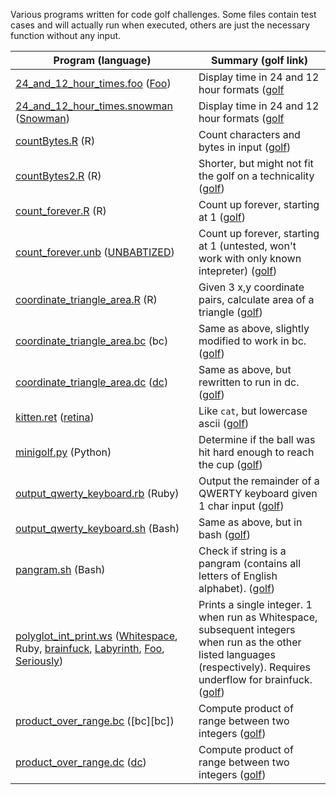 Various programs written for code golf challenges. Some files contain test cases and will actually run when executed, others are just the necessary function without any input.

Program (language)  | Summary (golf link)
------------- | -------------
[24_and_12_hour_times.foo][2412foo] ([Foo][foo]) | Display time in 24 and 12 hour formats ([golf][2412golf]
[24_and_12_hour_times.snowman][2412snow] ([Snowman][snowman]) | Display time in 24 and 12 hour formats ([golf][2412golf]
[countBytes.R][countbytes] (R) | Count characters and bytes in input ([golf][countbytesgolf])
[countBytes2.R][countbytes2] (R) | Shorter, but might not fit the golf on a technicality ([golf][countbytesgolf])
[count_forever.R][countforever] (R) | Count up forever, starting at 1 ([golf][countforevergolf])
[count_forever.unb][countforeverunb] ([UNBABTIZED][unbabtized]) | Count up forever, starting at 1 (untested, won't work with only known intepreter) ([golf][countforevergolf])
[coordinate_triangle_area.R][ctar] (R) | Given 3 x,y coordinate pairs, calculate area of a triangle ([golf][coordinatetrianglegolf])
[coordinate_triangle_area.bc][ctabc] (bc) | Same as above, slightly modified to work in bc.([golf][countbytesgolf])
[coordinate_triangle_area.dc][ctadc] ([dc][dc]) | Same as above, but rewritten to run in dc.([golf][countbytesgolf])
[kitten.ret][kitten] ([retina][retina]) | Like `cat`, but lowercase ascii ([golf][kittengolf])
[minigolf.py][minigolf] (Python) | Determine if the ball was hit hard enough to reach the cup ([golf][minigolfgolf])
[output_qwerty_keyboard.rb][outputqwertyrb] (Ruby) | Output the remainder of a QWERTY keyboard given 1 char input ([golf][outputqwertygolf])
[output_qwerty_keyboard.sh][outputqwertysh] (Bash) | Same as above, but in bash ([golf][outputqwertygolf])
[pangram.sh][pangram] (Bash) | Check if string is a pangram (contains all letters of English alphabet). ([golf][pangramgolf])
[polyglot_int_print.ws][polyintprint] ([Whitespace][whitespace], Ruby, [brainfuck][brainfuck], [Labyrinth][labyrinth], [Foo][foo], [Seriously][seriously]) | Prints a single integer. 1 when run as Whitespace, subsequent integers when run as the other listed languages (respectively). Requires underflow for brainfuck. ([golf][polyintprintgolf])
[product_over_range.bc][prodoverrangebc] ([bc][bc]) | Compute product of range between two integers ([golf][prodoverrangegolf])
[product_over_range.dc][prodoverrangedc] ([dc][dc]) | Compute product of range between two integers ([golf][prodoverrangegolf])

[comment]: <> (Languages)
[brainfuck]:https://esolangs.org/wiki/Brainfuck
[dc]:https://en.wikipedia.org/wiki/Dc_(computer_program)
[foo]:https://esolangs.org/wiki/Foo
[labyrinth]:https://github.com/mbuettner/labyrinth
[retina]:https://github.com/mbuettner/retina
[seriously]:https://github.com/Mego/Seriously
[snowman]:https://github.com/KeyboardFire/snowman-lang
[unbabtized]:http://www.p-nand-q.com/programming/languages/unbabtized.html
[whitespace]:http://web.archive.org/web/20150523181043/http://compsoc.dur.ac.uk/whitespace/index.php

[comment]: <> (Challenges/Golfs)
[2412foo]:24_and_12_hour_times.foo
[2412snow]:24_and_12_hour_times.snowman
[2412golf]:http://codegolf.stackexchange.com/questions/80974/24-and-12-hour-times

[countbytes]:countBytes.R
[countbytes2]:countBytes2.R
[countbytesgolf]:http://codegolf.stackexchange.com/questions/60733/count-the-bytes-of-a-programs

[countforever]:count_forever.R
[countforeverunb]:count_forever.unb
[countforevergolf]:http://codegolf.stackexchange.com/questions/63834/count-up-forever?page=3&tab=votes#tab-top

[ctar]:coordinate_triangle_area.bc
[ctabc]:coordinate_triangle_area.dc
[ctadc]:coordinate_triangle_area.dc
[coordinatetrianglegolf]:http://codegolf.stackexchange.com/questions/60790/area-of-the-triangle/60930

[kitten]:kitten.ret
[kittengolf]:http://codegolf.stackexchange.com/questions/59029/the-kitten-command

[minigolf]:minigolf.py
[minigolfgolf]:http://codegolf.stackexchange.com/questions/69716/code-mini-golf/69883?noredirect=1#comment170790_69883

[outputqwertyrb]:output_qwerty_keyboard.rb
[outputqwertysh]:output_qwerty_keyboard.sh
[outputqwertygolf]:http://codegolf.stackexchange.com/questions/64639/output-the-qwerty-keyboard/

[pangram]:pangram.sh
[pangramgolf]:http://codegolf.stackexchange.com/questions/66197/is-it-a-pangram/66314#66314

[polyintprint]:polyglot_int_print.ws
[polyintprintgolf]:http://codegolf.stackexchange.com/questions/65641/the-versatile-integer-printer/65694#65694

[prodoverrangebc]:product_over_range.dc
[prodoverrangedc]:product_over_range.dc
[prodoverrangegolf]:http://codegolf.stackexchange.com/questions/66202/product-over-a-range/66382#66382
